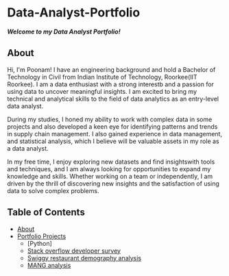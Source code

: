 # Data-Analyst-Portfolio
**_Welcome to my Data Analyst Portfolio!_**

## About
Hi, I'm Poonam! I have an engineering background and hold a Bachelor of Technology in Civil from Indian Institute of Technology, Roorkee(IIT Roorkee).
I am a data enthusiast with a strong interestb and a passion for using data to uncover meaningful insights. I am excited to bring my technical and analytical skills to the field of data analytics as an entry-level data analyst.

During my studies, I honed my ability to work with complex data in some projects and also developed a keen eye for identifying patterns and trends in supply chain management. I also gained experience in data management, and statistical analysis, which I believe will be valuable assets in my role as a data analyst.

In my free time, I enjoy exploring new datasets and find insightswith tools and techniques, and I am always looking for opportunities to expand my knowledge and skills. Whether working on a team or independently, I am driven by the thrill of discovering new insights and the satisfaction of using data to solve complex problems.
## Table of Contents
* [About](https://github.com/fincoder468/Data-Analyst-Portfolio/blob/main/README.md#about)
* [Portfolio Projects](https://github.com/fincoder468/Data-Analyst-Portfolio/tree/main/Python%20Projects)
  + [Python]
   - [Stack overflow developer survey](https://github.com/fincoder468/Data-Analyst-Portfolio/blob/main/Python%20Projects/Stack_overflow_developer_survey.ipynb)
   - [Swiggy restaurant demography analysis](https://github.com/fincoder468/Data-Analyst-Portfolio/blob/main/Python%20Projects/Swiggy%20Restaurant%20demography%20analysis-checkpoint.ipynb)
   - [MANG analysis](https://github.com/fincoder468/Data-Analyst-Portfolio/blob/main/Python%20Projects/mang%20analysis.ipynb)
